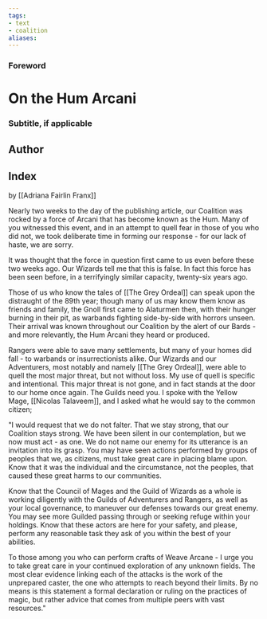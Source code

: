 ```yaml
---
tags: 
- text
- coalition
aliases:
---
```


### Foreword
# On the Hum Arcani
### Subtitle, if applicable
## Author

## Index

by [[Adriana Fairlin Franx]]

Nearly two weeks to the day of the publishing article, our Coalition was rocked by a force of Arcani that has become known as the Hum. Many of you witnessed this event, and in an attempt to quell fear in those of you who did not, we took deliberate time in forming our response - for our lack of haste, we are sorry.

It was thought that the force in question first came to us even before these two weeks ago. Our Wizards tell me that this is false. In fact this force has been seen before, in a terrifyingly similar capacity, twenty-six years ago. 

Those of us who know the tales of [[The Grey Ordeal]] can speak upon the distraught of the 89th year; though many of us may know them know as friends and family, the Gnoll first came to Alaturmen then, with their hunger burning in their pit, as warbands fighting side-by-side with horrors unseen. Their arrival was known throughout our Coalition by the alert of our Bards - and more relevantly, the Hum Arcani they heard or produced.

Rangers were able to save many settlements, but many of your homes did fall - to warbands or insurrectionists alike. Our Wizards and our Adventurers, most notably and namely [[The Grey Ordeal]], were able to quell the most major threat, but not without loss. My use of quell is specific and intentional. This major threat is not gone, and in fact stands at the door to our home once again. The Guilds need you. I spoke with the Yellow Mage, [[Nicolas Talaveem]], and I asked what he would say to the common citizen;

"I would request that we do not falter. That we stay strong, that our Coalition stays strong. We have been silent in our contemplation, but we now must act - as one. We do not name our enemy for its utterance is an invitation into its grasp. You may have seen actions performed by groups of peoples that we, as citizens, must take great care in placing blame upon. Know that it was the individual and the circumstance, not the peoples, that caused these great harms to our communities.

Know that the Council of Mages and the Guild of Wizards as a whole is working diligently with the Guilds of Adventurers and Rangers, as well as your local governance, to maneuver our defenses towards our great enemy. You may see more Guilded passing through or seeking refuge within your holdings. Know that these actors are here for your safety, and please, perform any reasonable task they ask of you within the best of your abilities. 

To those among you who can perform crafts of Weave Arcane - I urge you to take great care in your continued exploration of any unknown fields. The most clear evidence linking each of the attacks is the work of the unprepared caster, the one who attempts to reach beyond their limits. By no means is this statement a formal declaration or ruling on the practices of magic, but rather advice that comes from multiple peers with vast resources."

